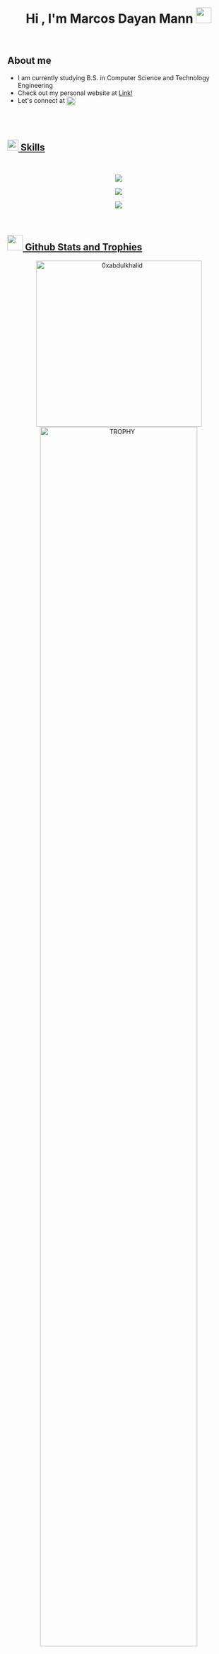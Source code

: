 <!--horizontal divider(gradiant)-->
<!--  <img src="https://user-images.githubusercontent.com/73097560/115834477-dbab4500-a447-11eb-908a-139a6edaec5c.gif"> -->
<h1 align="center"><b>Hi , I'm Marcos Dayan Mann </b><img src="https://media.giphy.com/media/hvRJCLFzcasrR4ia7z/giphy.gif" width="35"></h1>
<!--- About me (start) -->
<br>
	
##  **About me**

- I am currently studying B.S. in Computer Science and Technology Engineering
- Check out my personal website at <a href="http://marcosdayan.com" target="_blank">Link!</a>
- Let's connect at <a href="https://www.linkedin.com/in/marcos-dayan-mann-773042202/" target="blank"><img align="center" width="20" src="https://skillicons.dev/icons?i=linkedin"/>

<br><br>
<!--- Skills (start) -->
## <img src="https://media2.giphy.com/media/QssGEmpkyEOhBCb7e1/giphy.gif?cid=ecf05e47a0n3gi1bfqntqmob8g9aid1oyj2wr3ds3mg700bl&rid=giphy.gif" width ="25"><b> Skills</b>
<br>

<!--tech stack icons-->
<p align="center">
    	<img src="https://skillicons.dev/icons?i=gcp,mysql,git,github,arduino"/>
</p>
<p align="center">
	<img src="https://skillicons.dev/icons?i=py,c,cpp,html,css,js"/>
</p>
<p align="center">
	<img src="https://skillicons.dev/icons?i=bootstrap,flask,django,react"/>
</p>
<!--- stats (start) -->
<br>


## <img src="https://media.giphy.com/media/iY8CRBdQXODJSCERIr/giphy.gif" width="35"><b> Github Stats and Trophies </b>


<div align="center">

<a href="https://github.com/marcosdayanm/">
  <img src="https://github-readme-stats.vercel.app/api/top-langs?username=marcosdayanm&show_icons=true&locale=en&layout=compact&line_height=15&title_color=7A7ADB&icon_color=2234AE&text_color=D3D3D3&bg_color=0,000000,130F40" width="375"  alt="0xabdulkhalid"/>
</a>

 <a href="https://github.com/ryo-ma/github-profile-trophy" title="Go to Source">
      <img align="center" width=84% src="https://github-profile-trophy.vercel.app/?username=marcosdayanm&theme=radical&row=1&column=7&margin-h=15&margin-w=5&no-bg=true" alt="TROPHY" />
    </a>
</div>

<br>

<!--- trophy (start) -->
<br>
	
##  **Trophies**
<br>
<div align=center>
  <a href="https://github.com/ryo-ma/github-profile-trophy" title="Go to Source">
      <img align="center" width=84% src="https://github-profile-trophy.vercel.app/?username=marcosdayanm&theme=radical&row=1&column=7&margin-h=15&margin-w=5&no-bg=true" alt="TROPHY" />
    </a>
</div>

